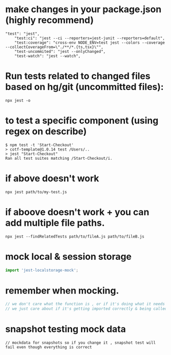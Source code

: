 # make changes in your package.json (highly recommend)
```
"test": "jest",
    "test:ci": "jest --ci --reporters=jest-junit --reporters=default",
    "test:coverage": "cross-env NODE_ENV=test jest --colors --coverage --collectCoverageFrom=\"./**/*.{ts,tsx}\"",
    "test-uncommited": "jest --onlyChanged",
    "test-watch": "jest --watch",
```
# Run tests related to changed files based on hg/git (uncommitted files):
```console
npx jest -o
```
# to test a specific component (using regex on describe)
```console
$ npm test -t 'Start-Checkout'
> cotf-template@1.0.14 test /Users/..
> jest "Start-Checkout"
Ran all test suites matching /Start-Checkout/i.
```
# if above doesn't work
```console
npx jest path/to/my-test.js
```
# if aboove doesn't work + you can add multiple file paths.
```console
npx jest --findRelatedTests path/to/fileA.js path/to/fileB.js
```
# mock local & session storage
```setupJest.ts
import 'jest-localstorage-mock'; 
```

# remember when mocking.
```js
// we don't care what the function is , or if it's doing what it needs to do etc.
// we just care about if it's getting imported correctly & being called when it needs to be called.
```

# snapshot testing mock data
```
// mockdata for snapshots so if you change it , snapshot test will fail even though everything is correct
```
